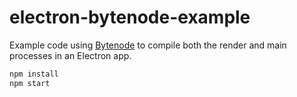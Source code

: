 # electron-bytenode-example

Example code using [Bytenode](https://github.com/OsamaAbbas/bytenode) to compile both the render and main processes in an Electron app.

```bash
npm install
npm start
```
